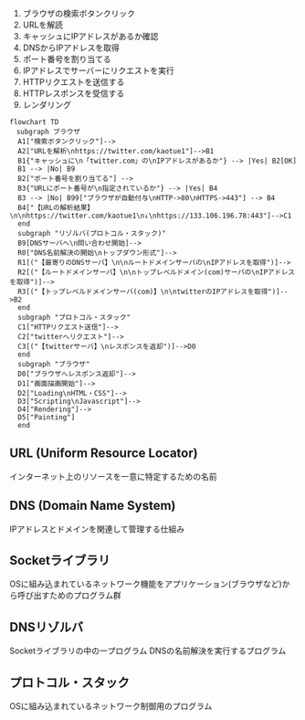 1. ブラウザの検索ボタンクリック
1. URLを解読
1. キャッシュにIPアドレスがあるか確認
1. DNSからIPアドレスを取得
1. ポート番号を割り当てる
1. IPアドレスでサーバーにリクエストを実行
1. HTTPリクエストを送信する
1. HTTPレスポンスを受信する
1. レンダリング

```mermaid
flowchart TD
　subgraph ブラウザ
  A1["検索ボタンクリック"]-->
  A2["URLを解析\nhttps://twitter.com/kaotue1"]-->B1
  B1{"キャッシュに\n「twitter.com」の\nIPアドレスがあるか"} --> |Yes| B2[OK]
  B1 --> |No| B9
  B2["ポート番号を割り当てる"] -->
  B3{"URLにポート番号が\n指定されているか"} --> |Yes| B4
  B3 --> |No| B99["ブラウザが自動付与\nHTTP->80\nHTTPS->443"] --> B4
  B4["【URLの解析結果】\n\nhttps://twitter.com/kaotue1\n↓\nhttps://133.106.196.78:443"]-->C1
  end
  subgraph "リゾルバ(プロトコル・スタック)"
  B9[DNSサーバへ\n問い合わせ開始]-->
  R0["DNS名前解決の開始\nトップダウン形式"]-->
  R1[("【最寄りのDNSサーバ】\n\nルートドメインサーバの\nIPアドレスを取得")]-->
  R2[("【ルートドメインサーバ】\n\nトップレベルドメイン(com)サーバの\nIPアドレスを取得")]-->
  R3[("【トップレベルドメインサーバ(com)】\n\ntwitterのIPアドレスを取得")]-->B2
  end
  subgraph "プロトコル・スタック"
  C1["HTTPリクエスト送信"]-->
  C2["twitterへリクエスト"]-->
  C3[("【twitterサーバ】\nレスポンスを返却")]-->D0
  end
  subgraph "ブラウザ"
  D0["ブラウザへレスポンス返却"]-->
  D1["画面描画開始"]-->
  D2["Loading\nHTML・CSS"]-->
  D3["Scripting\nJavascript"]-->
  D4["Rendering"]-->
  D5["Painting"]
  end
```

## URL (Uniform Resource Locator)
インターネット上のリソースを一意に特定するための名前

## DNS (Domain Name System)
IPアドレスとドメインを関連して管理する仕組み

## Socketライブラリ
OSに組み込まれているネットワーク機能をアプリケーション(ブラウザなど)から呼び出すためのプログラム群

## DNSリゾルバ
Socketライブラリの中の一プログラム
DNSの名前解決を実行するプログラム

## プロトコル・スタック
OSに組み込まれているネットワーク制御用のプログラム
